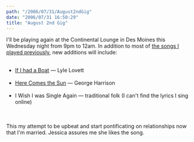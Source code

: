 ```yaml
---
path: "/2006/07/31/August2ndGig" 
date: "2006/07/31 16:50:29" 
title: "August 2nd Gig" 
---
```

I'll be playing again at the Continental Lounge in Des Moines this Wednesday night from 9pm to 12am. In addition to most of <a href="http://typewriting.org/2006/07/06/July_7_Set_Lists/">the songs I played previously</a>, new additions will include:<br><ul><br><li><a href="http://www.lyricwiki.org/Lyle_Lovett:If_I_Had_A_Boat">If I had a Boat</a> &#8212; Lyle Lovett</li><br><li><a href="http://lyricwiki.org/George_Harrison:Here_Comes_The_Sun">Here Comes the Sun</a> &#8212; George Harrison</li><br><li>I Wish I was Single Again &#8212; traditional folk (I can't find the lyrics I sing online)</li><br></ul><br>This my attempt to be upbeat and start pontificating on relationships now that I'm married. Jessica assures me she likes the song.